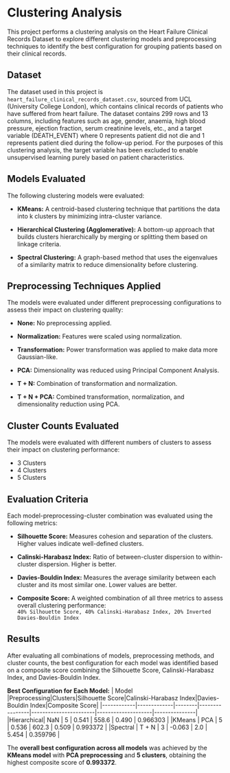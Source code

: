 # Clustering Analysis
This project performs a clustering analysis on the Heart Failure Clinical Records Dataset to explore different clustering models and preprocessing techniques to identify the best configuration for grouping patients based on their clinical records.

## Dataset
The dataset used in this project is ``heart_failure_clinical_records_dataset.csv``, sourced from UCL (University College London), which contains clinical records of patients who have suffered from heart failure. The dataset contains 299 rows and 13 columns, including features such as age, gender, anaemia, high blood pressure, ejection fraction, serum creatinine levels, etc., and a target variable (DEATH_EVENT) where 0 represents patient did not die and 1 represents patient died during the follow-up period. For the purposes of this clustering analysis, the target variable has been excluded to enable unsupervised learning purely based on patient characteristics.

## Models Evaluated
The following clustering models were evaluated:

- **KMeans:** A centroid-based clustering technique that partitions the data into k clusters by minimizing intra-cluster variance.

- **Hierarchical Clustering (Agglomerative):** A bottom-up approach that builds clusters hierarchically by merging or splitting them based on linkage criteria.

- **Spectral Clustering:** A graph-based method that uses the eigenvalues of a similarity matrix to reduce dimensionality before clustering.

## Preprocessing Techniques Applied
The models were evaluated under different preprocessing configurations to assess their impact on clustering quality:

- **None:** No preprocessing applied.

- **Normalization:** Features were scaled using normalization.

- **Transformation:** Power transformation was applied to make data more Gaussian-like.

- **PCA:** Dimensionality was reduced using Principal Component Analysis.

- **T + N:** Combination of transformation and normalization.

- **T + N + PCA:** Combined transformation, normalization, and dimensionality reduction using PCA.

## Cluster Counts Evaluated
The models were evaluated with different numbers of clusters to assess their impact on clustering performance:
- 3 Clusters
- 4 Clusters
- 5 Clusters

## Evaluation Criteria
Each model-preprocessing-cluster combination was evaluated using the following metrics:

- **Silhouette Score:** Measures cohesion and separation of the clusters. Higher values indicate well-defined clusters.

- **Calinski-Harabasz Index:** Ratio of between-cluster dispersion to within-cluster dispersion. Higher is better.

- **Davies-Bouldin Index:** Measures the average similarity between each cluster and its most similar one. Lower values are better.

- **Composite Score:** A weighted combination of all three metrics to assess overall clustering performance:\
  ```40% Silhouette Score, 40% Calinski-Harabasz Index, 20% Inverted Davies-Bouldin Index```

## Results
After evaluating all combinations of models, preprocessing methods, and cluster counts, the best configuration for each model was identified based on a composite score combining the Silhouette Score, Calinski-Harabasz Index, and Davies-Bouldin Index.

**Best Configuration for Each Model:**
|   Model    |Preprocessing|Clusters|Silhouette Score|Calinski-Harabasz Index|Davies-Bouldin Index|Composite Score|
|------------|-------------|--------|----------------|-----------------------|--------------------|---------------|
|Hierarchical|     NaN     |   5    |      0.541     |         558.6         |        0.490       |    0.966303   |
|KMeans      |     PCA     |   5    |      0.536     |         602.3         |        0.509       |    0.993372   |
|Spectral    |    T + N    |   3    |     -0.063     |          2.0          |        5.454       |    0.359796   |

The **overall best configuration across all models** was achieved by the **KMeans model** with **PCA preprocessing** and **5 clusters**, obtaining the highest composite score of **0.993372**.
